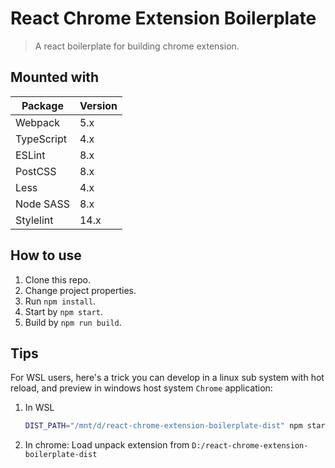 # React Chrome Extension Boilerplate

> A react boilerplate for building chrome extension.

## Mounted with

| Package    | Version  |
| ---------- | -------- |
| Webpack    | 5.x      |
| TypeScript | 4.x      |
| ESLint     | 8.x      |
| PostCSS    | 8.x      |
| Less       | 4.x      |
| Node SASS  | 8.x      |
| Stylelint  | 14.x     |

## How to use

1. Clone this repo.
2. Change project properties.
3. Run `npm install`.
4. Start by `npm start`.
5. Build by `npm run build`.

## Tips

For WSL users, here's a trick you can develop in a linux sub system with hot reload, and preview in windows host system `Chrome` application:

1. In WSL

    ```sh
    DIST_PATH="/mnt/d/react-chrome-extension-boilerplate-dist" npm start
    ```

2. In chrome: Load unpack extension from `D:/react-chrome-extension-boilerplate-dist`
